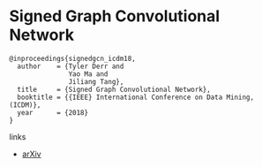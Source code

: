 #  Signed Graph Convolutional Network

```
@inproceedings{signedgcn_icdm18,
  author    = {Tyler Derr and
               Yao Ma and
               Jiliang Tang},
  title     = {Signed Graph Convolutional Network},
  booktitle = {{IEEE} International Conference on Data Mining, (ICDM)},
  year      = {2018}
}
```

links
- [arXiv](https://arxiv.org/abs/1808.06354)
